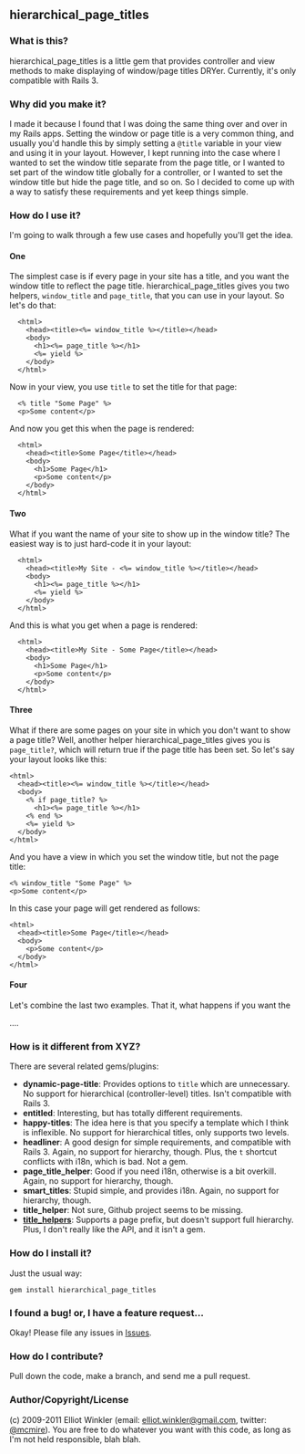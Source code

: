 ## hierarchical_page_titles

### What is this?

hierarchical_page_titles is a little gem that provides controller and view methods to make displaying of window/page titles DRYer. Currently, it's only compatible with Rails 3.

### Why did you make it?

I made it because I found that I was doing the same thing over and over in my Rails apps. Setting the window or page title is a very common thing, and usually you'd handle this by simply setting a `@title` variable in your view and using it in your layout. However, I kept running into the case where I wanted to set the window title separate from the page title, or I wanted to set part of the window title globally for a controller, or I wanted to set the window title but hide the page title, and so on. So I decided to come up with a way to satisfy these requirements and yet keep things simple.

### How do I use it?

I'm going to walk through a few use cases and hopefully you'll get the idea.

#### One

The simplest case is if every page in your site has a title, and you want the window title to reflect the page title. hierarchical_page_titles gives you two helpers, `window_title` and `page_title`, that you can use in your layout. So let's do that:

      <html>
        <head><title><%= window_title %></title></head>
        <body>
          <h1><%= page_title %></h1>
          <%= yield %>
        </body>
      </html>

Now in your view, you use `title` to set the title for that page:

      <% title "Some Page" %>
      <p>Some content</p>

And now you get this when the page is rendered:

      <html>
        <head><title>Some Page</title></head>
        <body>
          <h1>Some Page</h1>
          <p>Some content</p>
        </body>
      </html>

#### Two

What if you want the name of your site to show up in the window title? The easiest way is to just hard-code it in your layout:

      <html>
        <head><title>My Site - <%= window_title %></title></head>
        <body>
          <h1><%= page_title %></h1>
          <%= yield %>
        </body>
      </html>

And this is what you get when a page is rendered:

      <html>
        <head><title>My Site - Some Page</title></head>
        <body>
          <h1>Some Page</h1>
          <p>Some content</p>
        </body>
      </html>
      
#### Three

What if there are some pages on your site in which you don't want to show a page title? Well, another helper hierarchical_page_titles gives you is `page_title?`, which will return true if the page title has been set. So let's say your layout looks like this:

    <html>
      <head><title><%= window_title %></title></head>
      <body>
        <% if page_title? %>
          <h1><%= page_title %></h1>
        <% end %>
        <%= yield %>
      </body>
    </html>
    
And you have a view in which you set the window title, but not the page title:

    <% window_title "Some Page" %>
    <p>Some content</p>

In this case your page will get rendered as follows:

    <html>
      <head><title>Some Page</title></head>
      <body>
        <p>Some content</p>
      </body>
    </html>

#### Four

Let's combine the last two examples. That it, what happens if you want the 

....

### How is it different from XYZ?

There are several related gems/plugins:

* **dynamic-page-title**: Provides options to `title` which are unnecessary. No support for hierarchical (controller-level) titles. Isn't compatible with Rails 3.
* **entitled**: Interesting, but has totally different requirements.
* **happy-titles**: The idea here is that you specify a template which I think is inflexible. No support for hierarchical titles, only supports two levels.
* **headliner**: A good design for simple requirements, and compatible with Rails 3. Again, no support for hierarchy, though. Plus, the `t` shortcut conflicts with i18n, which is bad. Not a gem.
* **page_title_helper**: Good if you need i18n, otherwise is a bit overkill. Again, no support for hierarchy, though.
* **smart_titles**: Stupid simple, and provides i18n. Again, no support for hierarchy, though.
* **title_helper**: Not sure, Github project seems to be missing.
* [**title_helpers**](https://github.com/henrik/title_helpers): Supports a page prefix, but doesn't support full hierarchy. Plus, I don't really like the API, and it isn't a gem.

### How do I install it?

Just the usual way:

    gem install hierarchical_page_titles

### I found a bug! or, I have a feature request...

Okay! Please file any issues in [Issues](http://github.com/mcmire/hierarchical_page_titles/issues).

### How do I contribute?

Pull down the code, make a branch, and send me a pull request. 

### Author/Copyright/License

(c) 2009-2011 Elliot Winkler (email: <elliot.winkler@gmail.com>, twitter: [@mcmire](http://twitter.com/mcmire)). You are free to do whatever you want with this code, as long as I'm not held responsible, blah blah.